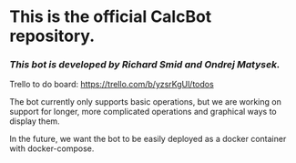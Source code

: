 
# This is the official CalcBot repository.
### *This bot is developed by Richard Smid and Ondrej Matysek.*

Trello to do board: https://trello.com/b/yzsrKgUl/todos

The bot currently only supports basic operations, but we are working on support for longer, more complicated operations and graphical ways to display them.

In the future, we want the bot to be easily deployed as a docker container with docker-compose.
